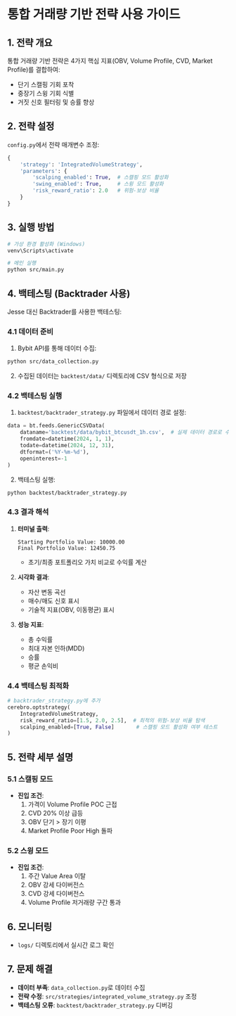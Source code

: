 # 통합 거래량 기반 전략 사용 가이드

## 1. 전략 개요
통합 거래량 기반 전략은 4가지 핵심 지표(OBV, Volume Profile, CVD, Market Profile)를 결합하여:
- 단기 스캘핑 기회 포착
- 중장기 스윙 기회 식별
- 거짓 신호 필터링 및 승률 향상

## 2. 전략 설정
`config.py`에서 전략 매개변수 조정:
```python
{
    'strategy': 'IntegratedVolumeStrategy',
    'parameters': {
        'scalping_enabled': True,  # 스캘핑 모드 활성화
        'swing_enabled': True,     # 스윙 모드 활성화
        'risk_reward_ratio': 2.0   # 위험-보상 비율
    }
}
```

## 3. 실행 방법
```bash
# 가상 환경 활성화 (Windows)
venv\Scripts\activate

# 메인 실행
python src/main.py
```

## 4. 백테스팅 (Backtrader 사용)
Jesse 대신 Backtrader를 사용한 백테스팅:

### 4.1 데이터 준비
1. Bybit API를 통해 데이터 수집:
```bash
python src/data_collection.py
```
2. 수집된 데이터는 `backtest/data/` 디렉토리에 CSV 형식으로 저장

### 4.2 백테스팅 실행
1. `backtest/backtrader_strategy.py` 파일에서 데이터 경로 설정:
```python
data = bt.feeds.GenericCSVData(
    dataname='backtest/data/bybit_btcusdt_1h.csv',  # 실제 데이터 경로로 수정
    fromdate=datetime(2024, 1, 1),
    todate=datetime(2024, 12, 31),
    dtformat=('%Y-%m-%d'),
    openinterest=-1
)
```
2. 백테스팅 실행:
```bash
python backtest/backtrader_strategy.py
```

### 4.3 결과 해석
1. **터미널 출력**:
   ```
   Starting Portfolio Value: 10000.00
   Final Portfolio Value: 12450.75
   ```
   - 초기/최종 포트폴리오 가치 비교로 수익률 계산

2. **시각화 결과**:
   - 자산 변동 곡선
   - 매수/매도 신호 표시
   - 기술적 지표(OBV, 이동평균) 표시

3. **성능 지표**:
   - 총 수익률
   - 최대 자본 인하(MDD)
   - 승률
   - 평균 손익비

### 4.4 백테스팅 최적화
```python
# backtrader_strategy.py에 추가
cerebro.optstrategy(
    IntegratedVolumeStrategy,
    risk_reward_ratio=[1.5, 2.0, 2.5],  # 최적의 위험-보상 비율 탐색
    scalping_enabled=[True, False]       # 스캘핑 모드 활성화 여부 테스트
)
```

## 5. 전략 세부 설명
### 5.1 스캘핑 모드
- **진입 조건**:
  1. 가격이 Volume Profile POC 근접
  2. CVD 20% 이상 급등
  3. OBV 단기 > 장기 이평
  4. Market Profile Poor High 돌파

### 5.2 스윙 모드
- **진입 조건**:
  1. 주간 Value Area 이탈
  2. OBV 강세 다이버전스
  3. CVD 강세 다이버전스
  4. Volume Profile 저거래량 구간 통과

## 6. 모니터링
- `logs/` 디렉토리에서 실시간 로그 확인

## 7. 문제 해결
- **데이터 부족**: `data_collection.py`로 데이터 수집
- **전략 수정**: `src/strategies/integrated_volume_strategy.py` 조정
- **백테스팅 오류**: `backtest/backtrader_strategy.py` 디버깅